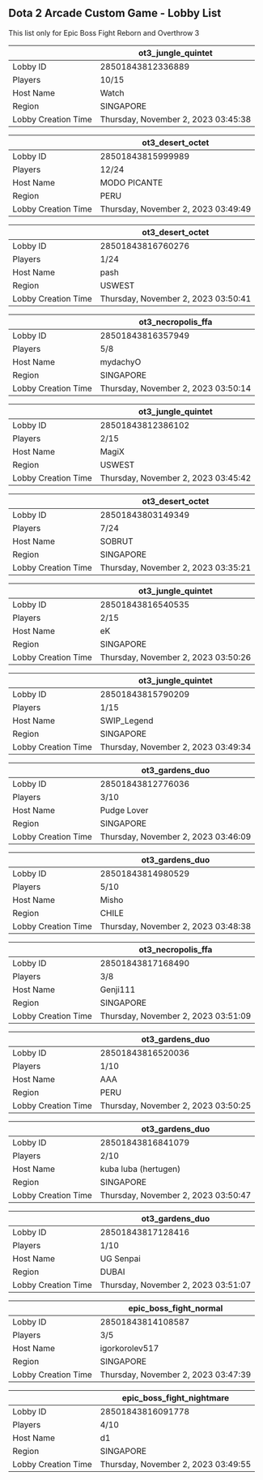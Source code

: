## Dota 2 Arcade Custom Game - Lobby List

This list only for Epic Boss Fight Reborn and Overthrow 3

|  | ot3_jungle_quintet |
| ------ | ------ |
| Lobby ID | 28501843812336889 |
| Players | 10/15 |
| Host Name | Watch|the|Storm |
| Region | SINGAPORE |
| Lobby Creation Time | Thursday, November 2, 2023 03:45:38 |


|  | ot3_desert_octet |
| ------ | ------ |
| Lobby ID | 28501843815999989 |
| Players | 12/24 |
| Host Name | MODO PICANTE |
| Region | PERU |
| Lobby Creation Time | Thursday, November 2, 2023 03:49:49 |


|  | ot3_desert_octet |
| ------ | ------ |
| Lobby ID | 28501843816760276 |
| Players | 1/24 |
| Host Name | pash |
| Region | USWEST |
| Lobby Creation Time | Thursday, November 2, 2023 03:50:41 |


|  | ot3_necropolis_ffa |
| ------ | ------ |
| Lobby ID | 28501843816357949 |
| Players | 5/8 |
| Host Name | mydachyO |
| Region | SINGAPORE |
| Lobby Creation Time | Thursday, November 2, 2023 03:50:14 |


|  | ot3_jungle_quintet |
| ------ | ------ |
| Lobby ID | 28501843812386102 |
| Players | 2/15 |
| Host Name | MagiX |
| Region | USWEST |
| Lobby Creation Time | Thursday, November 2, 2023 03:45:42 |


|  | ot3_desert_octet |
| ------ | ------ |
| Lobby ID | 28501843803149349 |
| Players | 7/24 |
| Host Name | SOBRUT |
| Region | SINGAPORE |
| Lobby Creation Time | Thursday, November 2, 2023 03:35:21 |


|  | ot3_jungle_quintet |
| ------ | ------ |
| Lobby ID | 28501843816540535 |
| Players | 2/15 |
| Host Name | eK |
| Region | SINGAPORE |
| Lobby Creation Time | Thursday, November 2, 2023 03:50:26 |


|  | ot3_jungle_quintet |
| ------ | ------ |
| Lobby ID | 28501843815790209 |
| Players | 1/15 |
| Host Name | SWIP_Legend |
| Region | SINGAPORE |
| Lobby Creation Time | Thursday, November 2, 2023 03:49:34 |


|  | ot3_gardens_duo |
| ------ | ------ |
| Lobby ID | 28501843812776036 |
| Players | 3/10 |
| Host Name | Pudge Lover |
| Region | SINGAPORE |
| Lobby Creation Time | Thursday, November 2, 2023 03:46:09 |


|  | ot3_gardens_duo |
| ------ | ------ |
| Lobby ID | 28501843814980529 |
| Players | 5/10 |
| Host Name | Misho |
| Region | CHILE |
| Lobby Creation Time | Thursday, November 2, 2023 03:48:38 |


|  | ot3_necropolis_ffa |
| ------ | ------ |
| Lobby ID | 28501843817168490 |
| Players | 3/8 |
| Host Name | Genji111 |
| Region | SINGAPORE |
| Lobby Creation Time | Thursday, November 2, 2023 03:51:09 |


|  | ot3_gardens_duo |
| ------ | ------ |
| Lobby ID | 28501843816520036 |
| Players | 1/10 |
| Host Name | AAA |
| Region | PERU |
| Lobby Creation Time | Thursday, November 2, 2023 03:50:25 |


|  | ot3_gardens_duo |
| ------ | ------ |
| Lobby ID | 28501843816841079 |
| Players | 2/10 |
| Host Name | kuba luba (hertugen) |
| Region | SINGAPORE |
| Lobby Creation Time | Thursday, November 2, 2023 03:50:47 |


|  | ot3_gardens_duo |
| ------ | ------ |
| Lobby ID | 28501843817128416 |
| Players | 1/10 |
| Host Name | UG Senpai |
| Region | DUBAI |
| Lobby Creation Time | Thursday, November 2, 2023 03:51:07 |


|  | epic_boss_fight_normal |
| ------ | ------ |
| Lobby ID | 28501843814108587 |
| Players | 3/5 |
| Host Name | igorkorolev517 |
| Region | SINGAPORE |
| Lobby Creation Time | Thursday, November 2, 2023 03:47:39 |


|  | epic_boss_fight_nightmare |
| ------ | ------ |
| Lobby ID | 28501843816091778 |
| Players | 4/10 |
| Host Name | d1 |
| Region | SINGAPORE |
| Lobby Creation Time | Thursday, November 2, 2023 03:49:55 |



